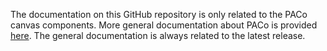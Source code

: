 The documentation on this GitHub repository is only related to the PACo canvas components. More general documentation about PACo is provided [here](https://www.formsandflows.nl/redirects/paco-github-documentation). The general documentation is always related to the latest release.
